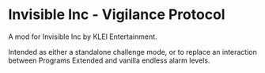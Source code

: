 # Invisible Inc - Vigilance Protocol

A mod for Invisible Inc by KLEI Entertainment.

Intended as either a standalone challenge mode, or to replace an interaction between Programs Extended and vanilla
endless alarm levels.
